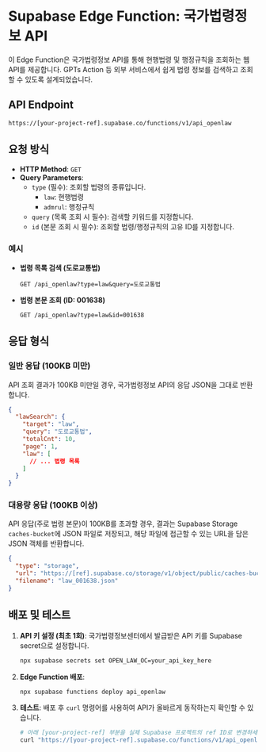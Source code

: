 
# Supabase Edge Function: 국가법령정보 API

이 Edge Function은 국가법령정보 API를 통해 현행법령 및 행정규칙을 조회하는 웹 API를 제공합니다. GPTs Action 등 외부 서비스에서 쉽게 법령 정보를 검색하고 조회할 수 있도록 설계되었습니다.

## API Endpoint

`https://[your-project-ref].supabase.co/functions/v1/api_openlaw`

## 요청 방식

- **HTTP Method**: `GET`
- **Query Parameters**:
  - `type` (필수): 조회할 법령의 종류입니다.
    - `law`: 현행법령
    - `admrul`: 행정규칙
  - `query` (목록 조회 시 필수): 검색할 키워드를 지정합니다.
  - `id` (본문 조회 시 필수): 조회할 법령/행정규칙의 고유 ID를 지정합니다.

### 예시

- **법령 목록 검색 (도로교통법)**
  ```
  GET /api_openlaw?type=law&query=도로교통법
  ```

- **법령 본문 조회 (ID: 001638)**
  ```
  GET /api_openlaw?type=law&id=001638
  ```

## 응답 형식

### 일반 응답 (100KB 미만)

API 조회 결과가 100KB 미만일 경우, 국가법령정보 API의 응답 JSON을 그대로 반환합니다.

```json
{
  "lawSearch": {
    "target": "law",
    "query": "도로교통법",
    "totalCnt": 10,
    "page": 1,
    "law": [
      // ... 법령 목록
    ]
  }
}
```

### 대용량 응답 (100KB 이상)

API 응답(주로 법령 본문)이 100KB를 초과할 경우, 결과는 Supabase Storage `caches-bucket`에 JSON 파일로 저장되고, 해당 파일에 접근할 수 있는 URL을 담은 JSON 객체를 반환합니다.

```json
{
  "type": "storage",
  "url": "https://[ref].supabase.co/storage/v1/object/public/caches-bucket/law_001638.json",
  "filename": "law_001638.json"
}
```

## 배포 및 테스트

1. **API 키 설정 (최초 1회)**:
   국가법령정보센터에서 발급받은 API 키를 Supabase secret으로 설정합니다.
   ```bash
   npx supabase secrets set OPEN_LAW_OC=your_api_key_here
   ```

2. **Edge Function 배포**:
   ```bash
   npx supabase functions deploy api_openlaw
   ```

3. **테스트**:
   배포 후 `curl` 명령어를 사용하여 API가 올바르게 동작하는지 확인할 수 있습니다.
   ```bash
   # 아래 [your-project-ref] 부분을 실제 Supabase 프로젝트의 ref ID로 변경하세요.
   curl "https://[your-project-ref].supabase.co/functions/v1/api_openlaw?type=law&query=도로교통법"
   ```
